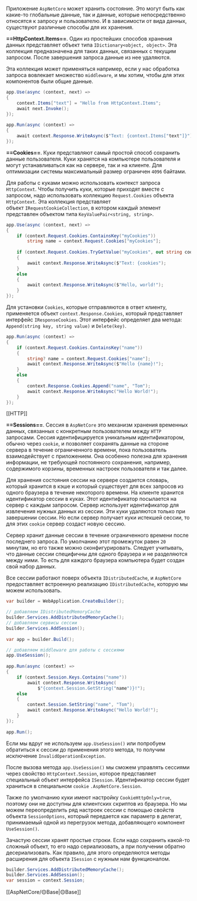 Приложение `AspNetCore` может хранить состояние. Это могут быть как какие-то глобальные данные, так и данные, которые непосредственно относятся к запросу и пользователю. 
И в зависимости от вида данных, существуют различные способы для их хранения.

**==HttpContext.Items==**. Один из простейших способов хранения данных представляет объект типа `IDictionary<object, object>`. Эта коллекция предназначена для таких данных, связанных с текущим запросом. После завершения запроса данные из нее удаляются. 

Эта коллекция может применяться например, если у нас обработка запроса вовлекает множество `middleware`, и мы хотим, чтобы для этих компонентов были общие данные.

```c#
app.Use(async (context, next) =>
{
    context.Items["text"] = "Hello from HttpContext.Items";
    await next.Invoke();
});
 
app.Run(async (context) => 
{
	await context.Response.WriteAsync($"Text: {context.Items["text"]}")
});
```

**==Cookies==**. Куки представляют самый простой способ сохранить данные пользователя. Куки хранятся на компьютере пользователя и могут устанавливаться как на сервере, так и на клиенте.  Для оптимизации системы максимальный размер ограничен `4096` байтами.

Для работы с куками можно использовать контекст запроса `HttpContext`. Чтобы получить куки, которые приходят вместе с запросом, надо использовать коллекцию `Request.Cookies` объекта `HttpContext`. Эта коллекция представляет объект `IRequestCookieCollection`, в котором каждый элемент представлен объектом типа `KeyValuePair<string, string>`.

```c#
app.Use(async (context, next) => 
{
	if (context.Request.Cookies.ContainsKey("myCookies"))
	    string name = context.Request.Cookies["myCookies"];
	    
	if (context.Request.Cookies.TryGetValue("myCookies", out string cookies))
	{
		await context.Response.WriteAsync($"Text: {cookies");
	}
	else
	{
		await context.Response.WriteAsync($"Hello, world!");
	}
});
```

Для установки `Cookies`, которые отправляются в ответ клиенту, применяется объект `context.Response.Cookies`, который представляет интерфейс `IResponseCookies`. Этот интерфейс определяет два метода: `Append(string key, string value)` и `Delete(key)`.

```c#
app.Run(async (context) =>
{
    if (context.Request.Cookies.ContainsKey("name"))
    {
        string? name = context.Request.Cookies["name"];
        await context.Response.WriteAsync($"Hello {name}!");
    }
    else
    {
        context.Response.Cookies.Append("name", "Tom");
        await context.Response.WriteAsync("Hello World!");
    }
});
```

[[HTTP]]

**==Sessions==**. Сессия в `AspNetCore` это механизм хранения временных данных, связанных с конкретным пользователем между `HTTP` запросами. Сессия идентифицируется уникальным идентификатором, обычно через `cookie`, и позволяет сохранять данные на стороне сервера в течение ограниченного времени, пока пользователь взаимодействует с приложением. Она особенно полезна для хранения информации, не требующей постоянного сохранения, например, содержимого корзины, временных настроек пользователя и так далее.

Для хранения состояния сессии на сервере создается словарь, который хранится в кэше и который существует для всех запросов из одного браузера в течение некоторого времени. На клиенте хранится идентификатор сессии в куках. Этот идентификатор посылается на сервер с каждым запросом. Сервер использует идентификатор для извлечения нужных данных из сессии. Эти куки удаляются только при завершении сессии. Но если сервер получает куки истекшей сессии, то для этих `cookie` сервер создаст новую сессию.

Сервер хранит данные сессии в течение ограниченного времени после последнего запроса. По умолчанию этот промежуток равен `20` минутам, но его также можно сконфигурировать.
Следует учитывать, что данные сессии специфичны для одного браузера и не разделяются между ними. То есть для каждого браузера компьютера будет создан свой набор данных.

Все сессии работают поверх объекта `IDistributedCache`, и `AspNetCore` предоставляет встроенную реализацию `IDistributedCache`, которую мы можем использовать.

```c#
var builder = WebApplication.CreateBuilder();

// добавляем IDistributedMemoryCache
builder.Services.AddDistributedMemoryCache();
// добавляем сервисы сессии
builder.Services.AddSession();
 
var app = builder.Build();

// добавляем middleware для работы с сессиями
app.UseSession();
 
app.Run(async (context) =>
{
    if (context.Session.Keys.Contains("name"))
        await context.Response.WriteAsync(
	        $"{context.Session.GetString("name")}!");
    else
    {
        context.Session.SetString("name", "Tom");
        await context.Response.WriteAsync("Hello World!");
    }
});
 
app.Run();
```

Если мы вдруг не используем `app.UseSession()` или попробуем обратиться к сессии
до применения этого метода, то получим исключение `InvalidOperationException`.

После вызова метода `app.UseSession()` мы сможем управлять сессиями через свойство `HttpContext.Session`, которое представляет специальный объект интерфейса `ISession`. 
Идентификатор сессии будет храниться в специальном `cookie` `.AspNetCore.Session`.

Также по умолчанию куки имеют настройку `CookieHttpOnly=true`, поэтому они не доступны для клиентских скриптов из браузера. Но мы можем переопределить ряд настроек сессии с помощью свойств объекта `SessionOptions`, который передается как параметр в делегат, принимаемый одной из перегрузок метода, добавляющего компонент `UseSession()`.

Зачастую сессии хранят простые строки. Если надо сохранить какой-то сложный объект, то его надо сериализовать, а при получении обратно десериализовать. Как правило, для этого определяются методы расширения для объекта `ISession` с нужным нам функционалом.

```c#
builder.Services.AddDistributedMemoryCache();
builder.Services.AddSession();
var session = context.Session;
```

[[AspNetCore/🟡Base|🟡Base]]
